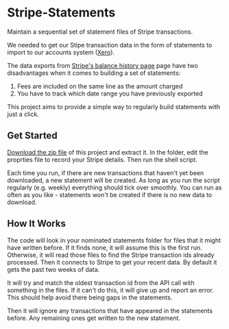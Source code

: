 Stripe-Statements
=================

Maintain a sequential set of statement files of Stripe transactions.

We needed to get our Stipe transaction data in the form of statements to import to our accounts system ([Xero](http://www.xero.com/)).

The data exports from [Stripe's balance history page](https://manage.stripe.com/balance/history) page have two disadvantages when it comes to building a set of statements:

1. Fees are included on the same line as the amount charged
2. You have to track which date range you have previously exported

This project aims to provide a simple way to regularly build statements with just a click.

Get Started
-----------

[Download the zip file](http://keithharris.org/StripeStatements/Stripe-Statements-latest.zip) of this project and extract it. In the folder, edit the proprties file to record your Stripe details. Then run the shell script.

Each time you run, if there are new transactions that haven't yet been downloaded, a new statement will be created. As long as you run the script regularly (e.g. weekly) everything should tick over smoothly. You can run as often as you like - statements won't be created if there is no new data to download.

How It Works
------------

The code will look in your nominated statements folder for files that it might have written before. If it finds none, it will assume this is the first run. Otherwise, it will read those files to find the Stripe transaction ids already processed. Then it connects to Stripe to get your recent data. By default it gets the past two weeks of data.

It will try and match the oldest transaction id from the API call with something in the files. If it can't do this, it will give up and report an error. This should help avoid there being gaps in the statements.

Then it will ignore any transactions that have appeared in the statements before. Any remaining ones get written to the new statement.
